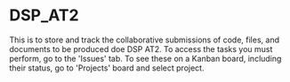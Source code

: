 # DSP_AT2
This is to store and track the collaborative submissions of code, files, and documents to be produced doe DSP AT2.
To access the tasks you must perform, go to the 'Issues' tab. To see these on a Kanban board, including their status, go to 'Projects' board and select project.
